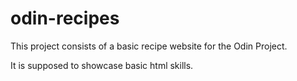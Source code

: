 # odin-recipes

This project consists of a basic recipe website for the Odin Project.

It is supposed to showcase basic html skills.
